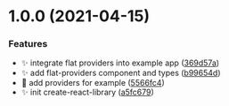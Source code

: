 # 1.0.0 (2021-04-15)

### Features

- :sparkles: integrate flat providers into example app ([369d57a](https://github.com/sincovschi/react-flat-providers/commit/369d57a60b024ba67ae29783f9b4082a2a4ab2ce))
- :sparkles: add flat-providers component and types ([b99654d](https://github.com/sincovschi/react-flat-providers/commit/b99654df0006ca38f212b7f56e15e7fedfbef3fb))
- :construction: add providers for example ([5566fc4](https://github.com/sincovschi/react-flat-providers/commit/5566fc42721027d6ff9dbe81bbedcb1bff3a68b7))
- :sparkles: init create-react-library ([a5fc679](https://github.com/sincovschi/react-flat-providers/commit/a5fc679f349d390b89ae056d79a54abcb58b2075))
